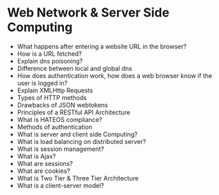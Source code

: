 # Web Network & Server Side Computing

* What happens after entering a website URL in the browser?
* How is a URL fetched?
* Explain dns poisoning?
* Difference between local and global dns
* How does authentication work, how does a web browser know if the user is logged in?
* Explain XMLHttp Requests
* Types of HTTP methods
* Drawbacks of JSON webtokens
* Principles of a RESTful API Architecture
* What is HATEOS compliance?
* Methods of authentication
* What is server and client side Computing?
* What is load balancing on distributed server?
* What is session management?
* What is Ajax?
* What are sessions?
* What are cookies?
* What is Two Tier & Three Tier Architecture
* What is a client-server model?

